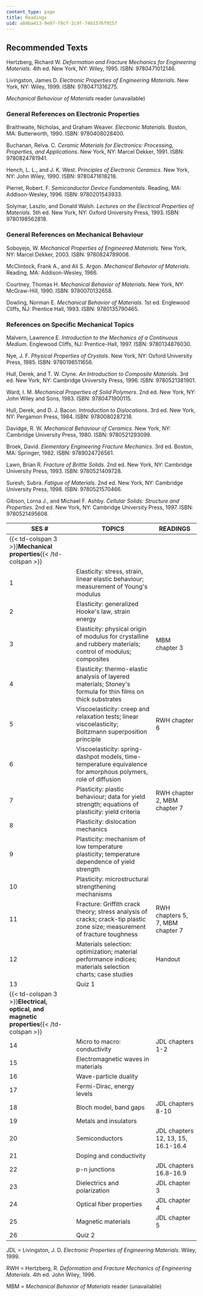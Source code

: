 ```yaml
---
content_type: page
title: Readings
uid: a84ba413-9e97-f8cf-2c9f-74b1576f9157
---
```


Recommended Texts
-----------------

Hertzberg, Richard W. _Deformation and Fracture Mechanics for Engineering Materials_. 4th ed. New York, NY: Wiley, 1995. ISBN: 9780471012146.

Livingston, James D. _Electronic Properties of Engineering Materials_. New York, NY: Wiley, 1999. ISBN: 9780471316275.

_Mechanical Behaviour of Materials_ reader (unavailable)

### General References on Electronic Properties

Braithwaite, Nicholas, and Graham Weaver. _Electronic Materials_. Boston, MA: Butterworth, 1990. ISBN: 9780408028400.

Buchanan, Relva. C. _Ceramic Materials for Electronics: Processing, Properties, and Applications_. New York, NY: Marcel Dekker, 1991. ISBN: 9780824781941.

Hench, L. L., and J. K. West. _Principles of Electronic Ceramics_. New York, NY: John Wiley, 1990. ISBN: 9780471618218.

Pierret, Robert. F. _Semiconductor Device Fundamentals_. Reading, MA: Addison-Wesley, 1996. ISBN: 9780201543933.

Solymar, Laszlo, and Donald Walsh. _Lectures on the Electrical Properties of Materials_. 5th ed. New York, NY: Oxford University Press, 1993. ISBN: 9780198562818.

### General References on Mechanical Behaviour

Soboyejo, W. _Mechanical Properties of Engineered Materials_. New York, NY: Marcel Dekker, 2003. ISBN: 9780824789008.

McClintock, Frank A., and Ali S. Argon. _Mechanical Behavior of Materials_. Reading, MA: Addison-Wesley, 1966.

Courtney, Thomas H. _Mechanical Behavior of Materials_. New York, NY: McGraw-Hill, 1990. ISBN: 9780070132658.

Dowling, Norman E. _Mechanical Behavior of Materials_. 1st ed. Englewood Cliffs, NJ: Prentice Hall, 1993. ISBN: 9780135790465.

### References on Specific Mechanical Topics

Malvern, Lawrence E. _Introduction to the Mechanics of a Continuous Medium_. Englewood Cliffs, NJ: Prentice-Hall, 1997. ISBN: 9780134876030.

Nye, J. F. _Physical Properties of Crystals_. New York, NY: Oxford University Press, 1985. ISBN: 9780198511656.

Hull, Derek, and T. W. Clyne. _An Introduction to Composite Materials_. 3rd ed. New York, NY: Cambridge University Press, 1996. ISBN: 9780521381901.

Ward, I. M. _Mechanical Properties of Solid Polymers_. 2nd ed. New York, NY: John Wiley and Sons, 1983. ISBN: 9780471900115.

Hull, Derek, and D. J. Bacon. _Introduction to Dislocations_. 3rd ed. New York, NY: Pergamon Press, 1984. ISBN: 9780080287218.

Davidge, R. W. _Mechanical Behaviour of Ceramics_. New York, NY: Cambridge University Press, 1980. ISBN: 9780521293099.

Broek, David. _Elementary Engineering Fracture Mechanics_. 3rd ed. Boston, MA: Springer, 1982. ISBN: 9789024726561.

Lawn, Brian R. _Fracture of Brittle Solids_. 2nd ed. New York, NY: Cambridge University Press, 1993. ISBN: 9780521409728.

Suresh, Subra. _Fatigue of Materials_. 2nd ed. New York, NY: Cambridge University Press, 1998. ISBN: 9780521570466.

Gibson, Lorna J., and Michael F. Ashby. _Cellular Solids: Structure and Properties_. 2nd ed. New York, NY: Cambridge University Press, 1997. ISBN: 9780521495608.

| SES # | TOPICS | READINGS |
| --- | --- | --- |
| {{< td-colspan 3 >}}**Mechanical properties**{{< /td-colspan >}} |||
| 1 | Elasticity: stress, strain, linear elastic behaviour; measurement of Young's modulus | &nbsp; |
| 2 | Elasticity: generalized Hooke's law, strain energy | &nbsp; |
| 3 | Elasticity: physical origin of modulus for crystalline and rubbery materials; control of modulus; composites | MBM chapter 3 |
| 4 | Elasticity: thermo-elastic analysis of layered materials; Stoney's formula for thin films on thick substrates | &nbsp; |
| 5 | Viscoelasticity: creep and relaxation tests; linear viscoelasticity; Boltzmann superposition principle | RWH chapter 6 |
| 6 | Viscoelasticity: spring-dashpot models, time-temperature equivalence for amorphous polymers, role of diffusion |
| 7 | Plasticity: plastic behaviour; data for yield strength; equations of plasticity: yield criteria | RWH chapter 2, MBM chapter 7 |
| 8 | Plasticity: dislocation mechanics |
| 9 | Plasticity: mechanism of low temperature plasticity; temperature dependence of yield strength |
| 10 | Plasticity: microstructural strengthening mechanisms |
| 11 | Fracture: Griffith crack theory; stress analysis of cracks; crack-tip plastic zone size; measurement of fracture toughness | RWH chapters 5, 7, MBM chapter 7 |
| 12 | Materials selection: optimization; material performance indices; materials selection charts; case studies | Handout |
| 13 | Quiz 1 | &nbsp; |
| {{< td-colspan 3 >}}**Electrical, optical, and magnetic properties**{{< /td-colspan >}} |||
| 14 | Micro to macro: conductivity | JDL chapters 1-2 |
| 15 | Electromagnetic waves in materials |
| 16 | Wave-particle duality | &nbsp; |
| 17 | Fermi-Dirac, energy levels | &nbsp; |
| 18 | Bloch model, band gaps | JDL chapters 8-10 |
| 19 | Metals and insulators | &nbsp; |
| 20 | Semiconductors | JDL chapters 12, 13, 15, 16.1-16.4 |
| 21 | Doping and conductivity |
| 22 | p-n junctions | JDL chapters 16.8-16.9 |
| 23 | Dielectrics and polarization | JDL chapter 3 |
| 24 | Optical fiber properties | JDL chapter 4 |
| 25 | Magnetic materials | JDL chapter 5 |
| 26 | Quiz 2 |   

JDL = Livingston, J. D. _Electronic Properties of Engineering Materials_. Wiley, 1999.

RWH = Hertzberg, R. _Deformation and Fracture Mechanics of Engineering Materials_. 4th ed. John Wiley, 1996.

MBM = _Mechanical Behavior of Materials_ reader (unavailable)